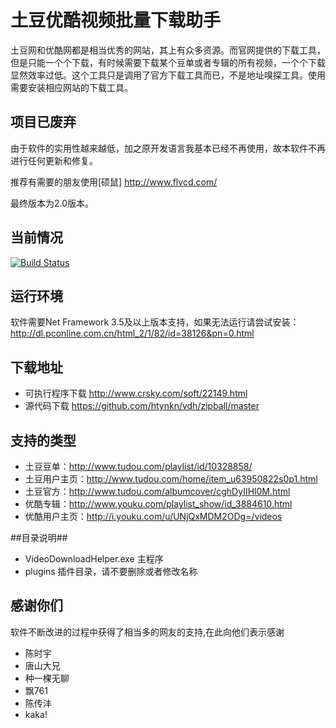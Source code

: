 # 土豆优酷视频批量下载助手

土豆网和优酷网都是相当优秀的网站，其上有众多资源。而官网提供的下载工具，但是只能一个个下载，有时候需要下载某个豆单或者专辑的所有视频，一个个下载显然效率过低。这个工具只是调用了官方下载工具而已，不是地址嗅探工具。使用需要安装相应网站的下载工具。

## 项目已废弃
由于软件的实用性越来越低，加之原开发语言我基本已经不再使用，故本软件不再进行任何更新和修复。

推荐有需要的朋友使用[硕鼠] http://www.flvcd.com/

最终版本为2.0版本。



## 当前情况
[![Build Status](https://travis-ci.org/htynkn/vdh.png?branch=master)](https://travis-ci.org/htynkn/vdh)

## 运行环境

软件需要Net Framework 3.5及以上版本支持，如果无法运行请尝试安装：
http://dl.pconline.com.cn/html_2/1/82/id=38126&pn=0.html

## 下载地址

* 可执行程序下载 http://www.crsky.com/soft/22149.html
* 源代码下载 https://github.com/htynkn/vdh/zipball/master

## 支持的类型

* 土豆豆单：http://www.tudou.com/playlist/id/10328858/
* 土豆用户主页：http://www.tudou.com/home/item_u63950822s0p1.html
* 土豆官方：http://www.tudou.com/albumcover/cghDyIIHl0M.html
* 优酷专辑：http://www.youku.com/playlist_show/id_3884610.html
* 优酷用户主页：http://i.youku.com/u/UNjQxMDM2ODg=/videos

##目录说明##
* VideoDownloadHelper.exe 主程序
* plugins 插件目录，请不要删除或者修改名称

## 感谢你们

软件不断改进的过程中获得了相当多的网友的支持,在此向他们表示感谢
* 陈时宇
* 唐山大兄
* 种一棵无聊
* 飘761
* 陈传沣
* kaka!
